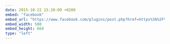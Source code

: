```yaml
---
date: 2015-10-22 15:20:09 +0200
embed: "facebook"
embed_url: "https://www.facebook.com/plugins/post.php?href=https%3A%2F%2Fwww.facebook.com%2Fgalka.khutorianska%2Fposts%2F875123802603829&width=500"
embed_width: 500
embed_height: 664
type: "left"
---
```

